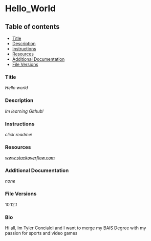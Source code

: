 # Hello_World


## Table of contents

- [Title](#Title)
- [Description](#Description)
- [Instructions](#Instructions)
- [Resources](#Resources)
- [Additional Documentation](#additional-documentation)
- [File Versions](#File-Versions)


### **Title**

*Hello world*


### **Description**

*Im learning Github!*

### **Instructions**

*click readme!*

### **Resources**

*www.stackoverflow.com*

### **Additional Documentation**

*none*

### **File Versions**

10.12.1

### **Bio**


Hi all, Im Tyler Concialdi and I want to merge my BAIS Degree with my passion for sports and video games

